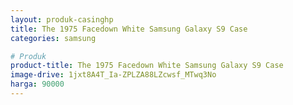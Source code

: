 ```yaml
---
layout: produk-casinghp
title: The 1975 Facedown White Samsung Galaxy S9 Case
categories: samsung

# Produk
product-title: The 1975 Facedown White Samsung Galaxy S9 Case
image-drive: 1jxt8A4T_Ia-ZPLZA88LZcwsf_MTwq3No
harga: 90000
---
```

